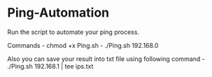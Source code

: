 # Ping-Automation

Run the script to automate your ping process.

Commands - chmod +x Ping.sh
         - ./Ping.sh 192.168.0
         
Also you can save your result into txt file using following command - 
./Ping.sh 192.168.1 | tee ips.txt
